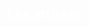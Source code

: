 <div class="blog">
  <div class="container">
    <h2 style="color: white; margin-bottom: 40px;">Les articles</h2>
    <div class="articles-container">
      <PostList />
    </div>
  </div>
</div>
